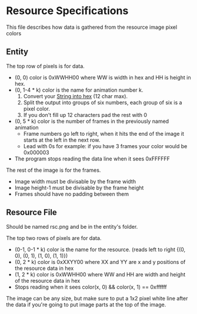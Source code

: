 Resource Specifications
======
This file describes how data is gathered from the resource image pixel colors

Entity
------
The top row of pixels is for data.
 * (0, 0) color is 0xWWHH00 where WW is width in hex and HH is height in hex.
 * (0, 1-4 * k) color is the name for animation number k.
   1. Convert your [String into hex](http://www.string-functions.com/string-hex.aspx) (12 char max).
   2. Split the output into groups of six numbers, each group of six is a pixel color.
   3. If you don't fill up 12 characters pad the rest with 0
 * (0, 5 * k) color is the number of frames in the previously named animation
   * Frame numbers go left to right, when it hits the end of the image it starts at the left in the next row.
   * Lead with 0s for example: if you have 3 frames your color would be 0x000003
 * The program stops reading the data line when it sees 0xFFFFFF

The rest of the image is for the frames.
 * Image width must be divisable by the frame width
 * Image height-1 must be divisable by the frame height
 * Frames should have no padding between them

Resource File
------
Should be named rsc.png and be in the entity's folder.

The top two rows of pixels are for data.
 * (0-1, 0-1 * k) color is the name for the resource. (reads left to right {(0, 0), (0, 1), (1, 0), (1, 1)})
 * (0, 2 * k) color is 0xXXYY00 where XX and YY are x and y positions of the resource data in hex
 * (1, 2 * k) color is 0xWWHH00 where WW and HH are width and height of the resource data in hex
 * Stops reading when it sees color(x, 0) && color(x, 1) == 0xffffff

The image can be any size, but make sure to put a 1x2 pixel white line after the data if you're going to put image parts at the top of the image.

